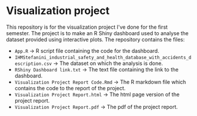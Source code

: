 # Visualization project

This repository is for the visualization project I've done for the first semester. The project is to make an R Shiny dashboard used to analyse the dataset provided using interactive plots. The repository contains the files:
* `App.R` &#8594; R script file containing the code for the dashboard.
* `IHMStefanini_industrial_safety_and_health_database_with_accidents_description.csv` &#8594; The dataset on which the analysis is done.
* `RShiny Dashboard link.txt` &#8594; The text file containing the link to the dashboard.
* `Visualization Project Report Code.Rmd` &#8594; The R markdown file which contains the code to the report of the project.
* `Visualization Project Report.html` &#8594; The html page version of the project report.
* `Visualization Project Report.pdf` &#8594; The pdf of the project report.
